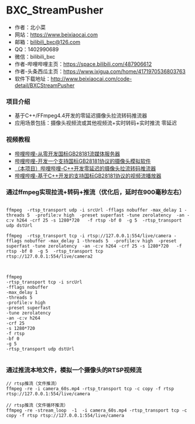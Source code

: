 # BXC_StreamPusher

* 作者：北小菜 
* 网站：https://www.beixiaocai.com
* 邮箱：bilibili_bxc@126.com
* QQ：1402990689
* 微信：bilibili_bxc
* 作者-哔哩哔哩主页：https://space.bilibili.com/487906612
* 作者-头条西瓜主页：https://www.ixigua.com/home/4171970536803763
* 软件下载地址：http://www.beixiaocai.com/code-detail/BXCStreamPusher

### 项目介绍

* 基于C++/FFmpeg4.4开发的零延迟摄像头拉流转码推流器
* 应用场景包括：摄像头视频流或其他视频流+实时转码+实时推流 零延迟



### 视频教程
*  [哔哩哔哩-从零开发国标GB28181流媒体服务器](https://www.bilibili.com/video/BV1Mv4y1d7Vy)
*  [哔哩哔哩-开发一个支持国标GB28181协议的摄像头模拟软件](https://www.bilibili.com/video/BV1cK411z73C)
*  [（本项目）哔哩哔哩-C++开发零延迟的摄像头拉流转码推流器](https://www.bilibili.com/video/BV1RN411K75R)
*  [哔哩哔哩-基于C++开发的支持国标GB28181协议的视频流播放器](https://www.bilibili.com/video/BV1sL411h7cN)


### 通过ffmpeg实现拉流+转码+推流（优化后，延时在900毫秒左右）

~~~

ffmpeg  -rtsp_transport udp -i srcUrl -fflags nobuffer -max_delay 1 -threads 5  -profile:v high  -preset superfast -tune zerolatency  -an -c:v h264 -crf 25 -s 1280*720   -f rtsp -bf 0  -g 5  -rtsp_transport udp dstUrl

ffmpeg  -rtsp_transport tcp -i rtsp://127.0.0.1:554/live/camera -fflags nobuffer -max_delay 1 -threads 5  -profile:v high  -preset superfast -tune zerolatency  -an -c:v h264 -crf 25 -s 1280*720   -f rtsp -bf 0  -g 5  -rtsp_transport tcp rtsp://127.0.0.1:554/live/camera2



ffmpeg  
-rtsp_transport tcp -i srcUrl 
-fflags nobuffer 
-max_delay 1 
-threads 5  
-profile:v high  
-preset superfast 
-tune zerolatency  
-an -c:v h264 
-crf 25 
-s 1280*720   
-f rtsp 
-bf 0  
-g 5  
-rtsp_transport udp dstUrl
			
~~~

### 通过推流本地文件，模拟一个摄像头的RTSP视频流

~~~
// rtsp推流（文件推流）
ffmpeg -re -i camera_60s.mp4 -rtsp_transport tcp -c copy -f rtsp rtsp://127.0.0.1:554/live/camera

// rtsp推流（文件循环推流）
ffmpeg -re -stream_loop  -1  -i camera_60s.mp4 -rtsp_transport tcp -c copy -f rtsp rtsp://127.0.0.1:554/live/camera

~~~

